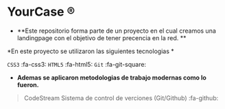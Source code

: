 
# YourCase &reg;  
- **Este repositorio forma parte de un proyecto en el cual creamos una landingpage con el objetivo de tener precencia en la red.  **

*En este proyecto se utilizaron las siguientes tecnologias *

``CSS3``  :fa-css3:
`HTML5`  :fa-html5:
`Git` :fa-git-square:


- **Ademas se aplicaron metodologias de trabajo modernas como lo fueron.**

> CodeStream 
Sistema de control de verciones (Git/Github)  :fa-github:
